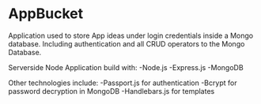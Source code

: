 # AppBucket

Application used to store App ideas under login credentials inside a Mongo database. Including authentication and all CRUD operators to the Mongo Database.

Serverside Node Application build with:
-Node.js
-Express.js
-MongoDB

Other technologies include:
-Passport.js for authentication
-Bcrypt for password decryption in MongoDB
-Handlebars.js for templates
